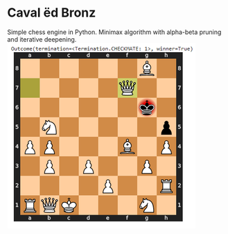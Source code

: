 # Caval ëd Bronz
Simple chess engine in Python. Minimax algorithm with alpha-beta pruning and iterative deepening.
![Screenshot](./mate.PNG)
